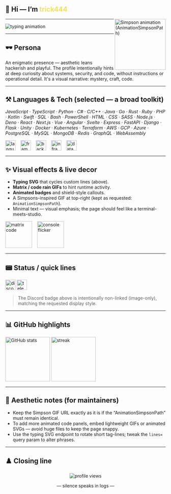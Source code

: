 <!-- ========================= -->
<!-- README for GitHub profile -->
<!-- Username: trick444 -->
<!-- ========================= -->

<h2 align="left">👋 Hi — I’m <span style="color:#f6e05e">trick444</span></h2>

<!-- Simpsons animation kept (AnimationSimpsonPath) -->
<img align="right" height="160" src="https://media4.giphy.com/media/4oMoIbIQrvCjm/giphy.gif" alt="Simpson animation (AnimationSimpsonPath)" />

---

<p align="left">
  <img src="https://readme-typing-svg.herokuapp.com?font=Fira+Code&size=28&pause=600&color=58a6ff&center=true&width=720&lines=%5B%20silent%20observer%20%7C%20code%20in%20the%20dark%20%5D;%20%5B%20logs%20&%20ghost%20echoes%20%5D" alt="typing animation" />
</p>

---

## 🕶️ Persona
An enigmatic presence — aesthetic leans hackerish and playful. The profile intentionally hints at deep curiosity about systems, security, and code, without instructions or operational detail. It's a visual narrative: mystery, craft, code.

---

## ⚒️ Languages & Tech (selected — a broad toolkit)
*JavaScript · TypeScript · Python · C# · C/C++ · Java · Go · Rust · Ruby · PHP · Kotlin · Swift · SQL · Bash · PowerShell · HTML · CSS · SASS · Node.js · Deno · React · Next.js · Vue · Angular · Svelte · Express · FastAPI · Django · Flask · Unity · Docker · Kubernetes · Terraform · AWS · GCP · Azure · PostgreSQL · MySQL · MongoDB · Redis · GraphQL · WebAssembly*

<div align="left">
  <!-- many icons: mix of devicons & skillicons -->
  <img src="https://skillicons.dev/icons?i=js,ts,python,c,cpp,java,go,rust,ruby,php,kotlin,swift" height="32" alt="languages" />
  <img width="8" />
  <img src="https://skillicons.dev/icons?i=nodejs,deno,react,nextjs,vue,angular,svelte" height="32" alt="frameworks" />
  <img width="8" />
  <img src="https://skillicons.dev/icons?i=express,fastapi,django,flask,unity" height="32" alt="backend game" />
  <img width="8" />
  <img src="https://skillicons.dev/icons?i=docker,kubernetes,terraform,aws,gcp,azure" height="32" alt="infra" />
  <img width="8" />
  <img src="https://skillicons.dev/icons?i=postgres,mysql,mongodb,redis,graphql" height="32" alt="databases" />
</div>

---

## ✨ Visual effects & live decor
- **Typing SVG** that cycles custom lines (above).  
- **Matrix / code rain GIFs** to hint runtime activity.  
- **Animated badges** and shield-style callouts.  
- A Simpsons-inspired GIF at top-right (kept as requested: `AnimationSimpsonPath`).  
- Minimal text — visual emphasis; the page should feel like a terminal-meets-studio.

<p align="left">
  <!-- matrix/code gifs -->
  <img src="https://media.giphy.com/media/3o6Zt6ML6BklcajjsA/giphy.gif" height="84" alt="matrix code" />
  <img width="8" />
  <img src="https://media.giphy.com/media/3oEjI6SIIHBdRxXI40/giphy.gif" height="84" alt="console flicker" />
</p>

---

## 📟 Status / quick lines
<p align="left">
  <img src="https://img.shields.io/static/v1?message=discord&logo=discord&label=&color=7289DA&logoColor=white&style=for-the-badge" height="32" alt="discord badge (image only)" />
  <a href="https://t.me/YOUR_TELEGRAM" target="_blank" rel="noopener">
    <img src="https://img.shields.io/static/v1?message=telegram&logo=telegram&label=&color=26A5E4&logoColor=white&style=for-the-badge" height="32" alt="telegram" />
  </a>
</p>

> The Discord badge above is intentionally non-linked (image-only), matching the requested display style.

---

## 📊 GitHub highlights
<p align="left">
  <img src="https://github-readme-stats.vercel.app/api?username=trick444&show_icons=true&theme=dark" height="140" alt="GitHub stats" />
  <img src="https://github-readme-streak-stats.herokuapp.com/?user=trick444&theme=dark" height="140" alt="streak" />
</p>

---

## 🔮 Aesthetic notes (for maintainers)
- Keep the Simpson GIF URL exactly as it is if the “AnimationSimpsonPath” must remain identical.  
- To add more animated code panels, embed lightweight GIFs or animated SVGs — avoid huge files to keep the page snappy.  
- Use the typing SVG endpoint to rotate short tag-lines; tweak the `lines=` query param to alter phrases.

---

## ♟️ Closing line
<p align="center">
  <img src="https://komarev.com/ghpvc/?username=trick444&label=Profile%20views&color=blue&style=flat" alt="profile views" />
</p>

<p align="center">— silence speaks in logs —</p>

<!-- ========================= -->
<!-- End of README -->
<!-- ========================= -->
